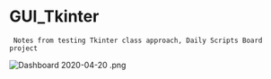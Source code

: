 # GUI_Tkinter
     Notes from testing Tkinter class approach, Daily Scripts Board project

![Dashboard 2020-04-20 .png](Dashboard%202020-04-20%20.png)
